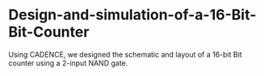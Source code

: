# Design-and-simulation-of-a-16-Bit-Bit-Counter
Using CADENCE, we designed the schematic and layout of a 16-bit Bit counter using a 2-input NAND gate.
